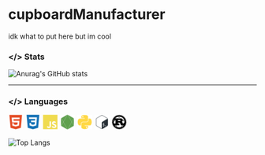 # cupboardManufacturer
idk what to put here but im cool

### </> Stats

![Anurag's GitHub stats](https://github-readme-stats.vercel.app/api?username=cupboardmanufacturer&show_icons=true&theme=transparent)

---

### </> Languages

<img alt="html" align="left" width="30px" style="padding-right:5px;" src="https://github.com/devicons/devicon/blob/v2.16.0/icons/html5/html5-plain.svg" />
<img alt="css" align="left" width="30px" style="padding-right:5px;" src="https://github.com/devicons/devicon/blob/v2.16.0/icons/css3/css3-plain.svg" />
<img alt="js" align="left" width="30px" style="padding-right:5px;" src="https://github.com/devicons/devicon/blob/v2.16.0/icons/javascript/javascript-plain.svg" />
<img alt="nodejs" align="left" width="30px" style="padding-right:5px;" src="https://github.com/devicons/devicon/blob/v2.16.0/icons/nodejs/nodejs-plain.svg" />
<img alt="python" align="left" width="30px" style="padding-right:5px;" src="https://github.com/devicons/devicon/blob/v2.16.0/icons/python/python-plain.svg" />
<img alt="bash" align="left" width="30px" style="padding-right:5px;" src="https://github.com/devicons/devicon/blob/v2.16.0/icons/bash/bash-plain.svg" />
<img alt="bash" align="left" width="30px" style="padding-right:5px;" src="https://github.com/devicons/devicon/blob/v2.16.0/icons/rust/rust-original.svg" />

<br>
<br>

![Top Langs](https://github-readme-stats.vercel.app/api/top-langs/?username=cupboardmanufacturer&layout=compact&theme=transparent)
